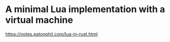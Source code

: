 # A minimal Lua implementation with a virtual machine

https://notes.eatonphil.com/lua-in-rust.html
